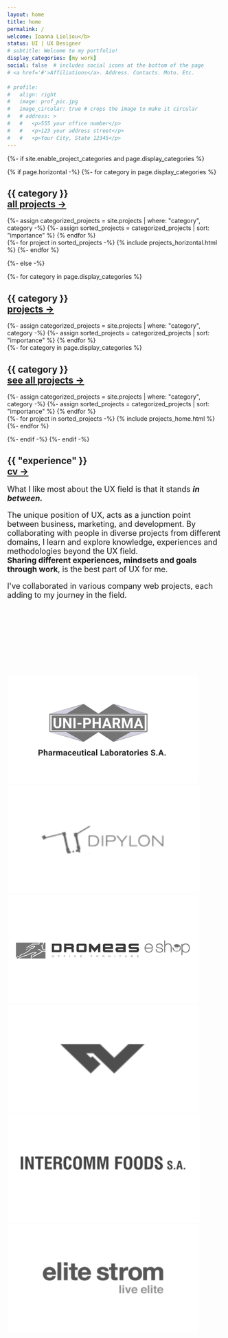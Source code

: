 ```yaml
---
layout: home
title: home
permalink: /
welcome: Ioanna Lioliou</b> 
status: UI | UX Designer
# subtitle: Welcome to my portfolio!
display_categories: [my work]
social: false  # includes social icons at the bottom of the page
# <a href='#'>Affiliations</a>. Address. Contacts. Moto. Etc.

# profile:
#   align: right
#   image: prof_pic.jpg
#   image_circular: true # crops the image to make it circular
#   # address: >
#   #   <p>555 your office number</p>
#   #   <p>123 your address street</p>
#   #   <p>Your City, State 12345</p>
---
```


<!-- pages/projects.md -->
<div class="projects">
{%- if site.enable_project_categories and page.display_categories %}
  
  <!-- Generate cards for each project -->
  
  {% if page.horizontal -%}
    <!-- Display categorized projects -->
    {%- for category in page.display_categories %}
    <h2 class="category cta">{{ category }}
      <div class="text-right cta">
        <a href="/projects" class="btn-io">all projects -></a>
      </div>
    </h2>
    {%- assign categorized_projects = site.projects | where: "category", category -%}
    {%- assign sorted_projects = categorized_projects | sort: "importance" %}
    {% endfor %}
    <div class="container">
      <div class="row row-cols-2">
      {%- for project in sorted_projects -%}
        {% include projects_horizontal.html %}
      {%- endfor %}
      </div>
    </div>

  {%- else -%}
    <!-- Display categorized projects on screens < 560px-->
    <div class="mob-only">
      {%- for category in page.display_categories %}
      <h2 class="category cta">{{ category }}
        <div class="text-right cta">
          <a href="/projects" class="btn-io">projects -></a>
        </div>
      </h2>
      {%- assign categorized_projects = site.projects | where: "category", category -%}
      {%- assign sorted_projects = categorized_projects | sort: "importance" %}
      {% endfor %}
    </div>
    <div class="gallery-wrapper">
      <!-- Display categorized projects -->
      <div class="desktop-only">
        {%- for category in page.display_categories %}
        <h2 class="category cta">{{ category }}
          <div class="text-right cta">
            <a href="/projects" class="btn-io">see all projects -></a>
          </div>
        </h2>
        {%- assign categorized_projects = site.projects | where: "category", category -%}
        {%- assign sorted_projects = categorized_projects | sort: "importance" %}
        {% endfor %}
      </div>
      <div class="gallery">
        {%- for project in sorted_projects -%}
        {% include projects_home.html %}
        {%- endfor %}
      </div>
    </div>

  {%- endif -%}
{%- endif -%}
</div>


<!-- <h2 class="category mb-4">{{ "experience" }}</h2> -->
<h2 class="category cta mb-5">{{ "experience" }}
  <div class="text-right cta">
    <a href="/cv" class="btn-io">cv -></a>
  </div>
</h2>
<div class="container">
  <div class="row">
    <div class="col-xl-7 px-sm-4" style="font-size:18px;">
      <p>What I like most about the UX field is that it stands <b><i>in between.</i></b></p>
      <p>
      The unique position of UX, acts as a junction point between business, marketing, and development.
      By collaborating with people in diverse projects from different domains, I learn and explore knowledge, experiences and methodologies beyond the UX field.<br>
      <b>Sharing different experiences, mindsets and goals through work</b>, is the best part of UX for me.
      </p>
      <p>I've collaborated in various company web projects, each adding to my journey in the field.</p>
    </div>
    <!-- <div class="col-lg d-flex justify-content-lg-end align-items-end mb-3">
      <div>
        <a href="/cv" class="btn-io">go to cv -></a>
      </div>
    </div> -->
  </div>
</div>

<!-- <h2 class="category cta">{{ "experience" }}
  <div class="text-right cta">
    <a href="/cv" class="btn-io">cv -></a>
  </div>
</h2>
<br>
<div class="fl-container fl-right">
  <div class="txt-right">
    <p>What I like most about the UX field is that it stands <b><i>in between.</i></b></p>
    <p>
    The unique position of UX, acts as a junction point between business, marketing, and development. By collaborating with people in diverse projects from different domains, I learn and explore knowledge, experiences and methodologies beyond the UX field.<br>
    <b>Sharing different experiences, mindsets and goals through work</b>, is the best part of UX for me.
    </p>
    <p>I've collaborated in various company web projects, each adding to my journey in the field.</p>
  </div> -->

<div class="row mx-2 mx-md-0" style="margin-top: 176px;">
  <img class="col-6 col-md-2" src = "/assets/icn/1.svg" alt="UNI-PHARMA logo"/>
  <img class="col-6 col-md-2" src = "/assets/icn/2.svg" alt="Dipylon logo"/>
  <img class="col-6 col-md-2" src = "/assets/icn/3.svg" alt="Dromeas Eshop logo"/>
  <img class="col-6 col-md-2" src = "/assets/icn/4.svg" alt="CGWorks logo"/>
  <img class="col-6 col-md-2" src = "/assets/icn/5.svg" alt="Intercomm Foods logo"/>
  <img class="col-6 col-md-2" src = "/assets/icn/6.svg" alt="elite strom logo"/>
</div>
